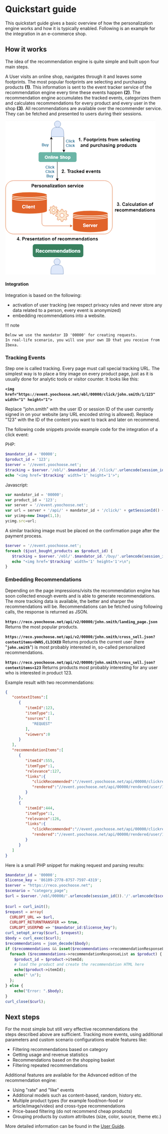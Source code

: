 # Quickstart guide

This quickstart guide gives a basic overview of how the personalization engine works and how it is typically enabled.
Following is an example for the integration in an e-commerce shop.

## How it works

The idea of the recommendation engine is quite simple and built upon four main steps.

A User visits an online shop, navigates through it and leaves some footprints.
The most popular footprints are selecting and purchasing  products **(1)**.
This information is sent to the event tracker service of the recommendation engine every time these events happen **(2)**.
The recommendation engine accumulates the tracked events, categorizes them and calculates recommendations for every product and every user in the shop **(3)**.
All recommendations are available over the recommender service.
They can be fetched and presented to users during their sessions.

![Overview of how recommendation works](img/recommendation_overview.png)

#### Integration

Integration is based on the following:

- activation of user tracking (we respect privacy rules and never store any data related to a person, every event is anonymized)
- embedding recommendations into a website.

!!! note

    Below we use the mandator ID '00000' for creating requests.
    In real-life scenario, you will use your own ID that you receive from Ibexa.

### Tracking Events

Step one is called tracking. Every page must call special tracking URL.
The simplest way is to place a tiny image on every product page, just as it is usually done for analytic tools or visitor counter.
It looks like this:

**`<img href="https://event.yoochoose.net/ebl/00000/click/john.smith/1/123" width="1" height="1">`**

Replace "john.smith" with the user ID or session ID of the user currently signed in on your website (any URL encoded string is allowed).
Replace "123" with the ID of the content you want to track and later on recommend.

The following code snippets provide example code for the integration of a click event:

PHP:

``` php
$mandator_id = '00000';
$product_id = '123';
$server = '//event.yoochoose.net';
$tracking = $server.'/ebl/'.$mandator_id.'/click/'.urlencode(session_id()).'/1/'.$product_id;
echo "<img href='$tracking' width='1' height='1'>";
```

Javascript:

``` js
var mandator_id = '00000';
var product_id = '123';
var server = '//event.yoochoose.net';
var url = server + '/api/' + mandator_id + '/click/' + getSessionId() + '/1/' + product_id;
var ycimg=new Image(1,1);
ycimg.src=url;
```

A similar tracking image must be placed on the confirmation page after the payment process.

``` php
$server = '//event.yoochoose.net';
foreach ($just_bought_products as $product_id) {
   $tracking = $server.'/ebl/'.$mandator_id.'/buy/'.urlencode(session_id()).'/1/'.$product_id;
   echo "<img href='$tracking' width='1' height='1'>\n";
}
```

### Embedding Recommendations

Depending on the page impressions/visits the recommendation engine has soon collected enough events and is able to generate recommendations.
The more tracking data is available, the better and sharper the recommendations will be.
Recommendations can be fetched using following calls, the response is returned as JSON.

**`https://reco.yoochoose.net/api/v2/00000/john.smith/landing_page.json`**
Returns the most popular products.

**`https://reco.yoochoose.net/api/v2/00000/john.smith/cross_sell.json?contextitems=OWNS,CLICKED`** Returns products the current user (here "**`john.smith`**") is most probably interested in, so-called personalized recommendations.

**`https://reco.yoochoose.net/api/v2/00000/john.smith/cross_sell.json?contextitems=123`**
Returns products most probably interesting for any user who is interested in product 123.

Example result with two recommendations:

``` json
{
   "contextItems":[
      {
         "itemId":123,
         "itemType":1,
         "sources":[
            "REQUEST"
         ],
         "viewers":0
      }
   ],
   "recommendationItems":[
      {
         "itemId":555,
         "itemType":1,
         "relevance":127,
         "links":{
            "clickRecommended":"//event.yoochoose.net/api/00000/clickrecommended/user/1/555?scenario=landing_page&modelid=5768",
            "rendered":"//event.yoochoose.net/api/00000/rendered/user/1/555?scenario=landing_page&modelid=5768"
         }
      },
      {
         "itemId":444,
         "itemType":1,
         "relevance":126,
         "links":{
            "clickRecommended":"//event.yoochoose.net/api/00000/clickrecommended/user/1/444?scenario=landing_page&modelid=5768",
            "rendered":"//event.yoochoose.net/api/00000/rendered/user/1/444?scenario=landing_page&modelid=5768"
         }
      }
   ]
}
```

Here is a small PHP snippet for making request and parsing results:

``` php
$mandator_id = '00000';
$license_key = '86109-2778-8757-7597-4319';
$server = "https://reco.yoochoose.net";
$scenario = "category_page";
$url = $server.'/ebl/00000/'.urlencode(session_id()).'/'.urlencode($scenario).'.json';

$curl = curl_init();
$request = array(
  CURLOPT_URL => $url,
  CURLOPT_RETURNTRANSFER => true,
  CURLOPT_USERPWD => "$mandator_id:$license_key");
curl_setopt_array($curl, $request);
$body = curl_exec($curl);
$recommendations = json_decode($body);
if ($recommendations && isset($recommendations->recommendationResponseList)) {
  foreach ($recommendations->recommendationResponseList as $product) {
    $product_id = $product->itemId;
    # load the product and create the recommendation HTML here
    echo($product->itemId);
    echo(" \n");
  };
} else {
    echo("Error: ".$body);
}
curl_close($curl);
```

## Next steps

For the most simple but still very effective recommendations the steps described above are sufficient.
Tracking more events, using additional parameters and custom scenario configurations enable features like:

- Filtering recommendations based on category
- Getting usage and revenue statistics
- Recommendations based on the shopping basket
- Filtering repeated recommendations

Additional features are available for the Advanced edition of the recommendation engine:

- Using "rate" and "like" events
- Additional models such as content-based, random, history etc.
- Multiple product types (for example food/non-food or article/image/video) and cross-type recommendations
- Price-based filtering (do not recommend cheap products)
- Grouping products by custom attributes (size, color, source, theme etc.)

More detailed information can be found in the [User Guide](https://doc.ibexa.co/projects/userguide/en/3.3/personalization/personalization).
